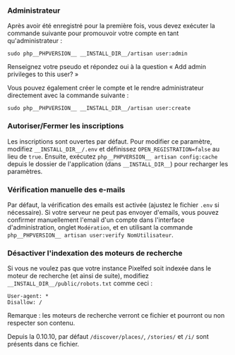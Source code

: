 ### Administrateur

Après avoir été enregistré pour la première fois, vous devez exécuter la commande suivante pour promouvoir votre compte en tant qu'administrateur :

`sudo php__PHPVERSION__ __INSTALL_DIR__/artisan user:admin`

Renseignez votre pseudo et répondez oui à la question « Add admin privileges to this user? »

Vous pouvez également créer le compte et le rendre administrateur directement avec la commande suivante :

`sudo php__PHPVERSION__ __INSTALL_DIR__/artisan user:create`

### Autoriser/Fermer les inscriptions

Les inscriptions sont ouvertes par défaut.
Pour modifier ce paramètre, modifiez `__INSTALL_DIR__/.env` et définissez `OPEN_REGISTRATION=false` au lieu de `true`.
Ensuite, exécutez `php__PHPVERSION__ artisan config:cache` depuis le dossier de l'application (dans `__INSTALL_DIR__`) pour recharger les paramètres.

### Vérification manuelle des e-mails

Par défaut, la vérification des emails est activée (ajustez le fichier `.env` si nécessaire). Si votre serveur ne peut pas envoyer d'emails, vous pouvez confirmer manuellement l'email d'un compte dans l'interface d'administration, onglet `Modération`, et en utilisant la commande `php__PHPVERSION__ artisan user:verify NomUtilisateur`.

### Désactiver l'indexation des moteurs de recherche

Si vous ne voulez pas que votre instance Pixelfed soit indexée dans le moteur de recherche (et ainsi de suite), modifiez `__INSTALL_DIR__/public/robots.txt` comme ceci :

```text
User-agent: *
Disallow: /
```

Remarque : les moteurs de recherche verront ce fichier et pourront ou non respecter son contenu.

Depuis la 0.10.10, par défaut `/discover/places/`, `/stories/` et `/i/` sont présents dans ce fichier.
